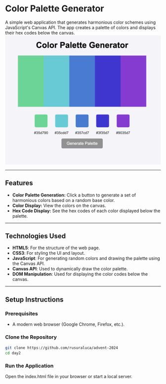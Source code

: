 # **Color Palette Generator**

A simple web application that generates harmonious color schemes using JavaScript's Canvas API. The app creates a palette of colors and displays their hex codes below the canvas.
![app view](img.png)

---

## **Features**

- **Color Palette Generation:** Click a button to generate a set of harmonious colors based on a random base color.
- **Color Display:** View the colors on the canvas.
- **Hex Code Display:** See the hex codes of each color displayed below the palette.

---

## **Technologies Used**

- **HTML5**: For the structure of the web page.
- **CSS3**: For styling the UI and layout.
- **JavaScript**: For generating random colors and drawing the palette using the Canvas API.
- **Canvas API**: Used to dynamically draw the color palette.
- **DOM Manipulation**: Used for displaying the color codes below the canvas.

---

## **Setup Instructions**

### **Prerequisites**

- A modern web browser (Google Chrome, Firefox, etc.).

### **Clone the Repository**

```bash
git clone https://github.com/rusuraluca/advent-2024
cd day2
```

### **Run the Application**

Open the index.html file in your browser or start a local server.
